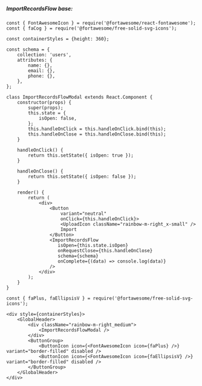 ##### ImportRecordsFlow base:

    const { FontAwesomeIcon } = require('@fortawesome/react-fontawesome');
    const { faCog } = require('@fortawesome/free-solid-svg-icons');

    const containerStyles = {height: 360};

    const schema = {
        collection: 'users',
        attributes: {
            name: {},
            email: {},
            phone: {},
        },
    };

    class ImportRecordsFlowModal extends React.Component {
        constructor(props) {
            super(props);
            this.state = {
                isOpen: false,
            };
            this.handleOnClick = this.handleOnClick.bind(this);
            this.handleOnClose = this.handleOnClose.bind(this);
        }

        handleOnClick() {
            return this.setState({ isOpen: true });
        }

        handleOnClose() {
            return this.setState({ isOpen: false });
        }

        render() {
            return (
                <div>
                    <Button
                        variant="neutral"
                        onClick={this.handleOnClick}>
                        <UploadIcon className="rainbow-m-right_x-small" />
                        Import
                    </Button>
                    <ImportRecordsFlow
                       isOpen={this.state.isOpen}
                       onRequestClose={this.handleOnClose}
                       schema={schema}
                       onComplete={(data) => console.log(data)}
                    />
                </div>
            );
        }
    }

    const { faPlus, faEllipsisV } = require('@fortawesome/free-solid-svg-icons');

    <div style={containerStyles}>
        <GlobalHeader>
            <div className="rainbow-m-right_medium">
                <ImportRecordsFlowModal />
            </div>
            <ButtonGroup>
                <ButtonIcon icon={<FontAwesomeIcon icon={faPlus} />} variant="border-filled" disabled />
                <ButtonIcon icon={<FontAwesomeIcon icon={faEllipsisV} />} variant="border-filled" disabled />
            </ButtonGroup>
        </GlobalHeader>
    </div>
